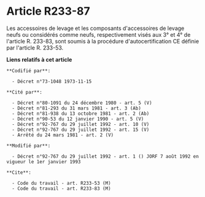 # Article R233-87

Les accessoires de levage et les composants d'accessoires de levage neufs ou considérés comme neufs, respectivement visés aux
3° et 4° de l'article R. 233-83, sont soumis à la procédure d'autocertification CE définie par l'article R. 233-53.

**Liens relatifs à cet article**

	**Codifié par**:

	  - Décret n°73-1048 1973-11-15

	**Cité par**:

	  - Décret n°80-1091 du 24 décembre 1980 - art. 5 (V)
	  - Décret n°81-293 du 31 mars 1981 - art. 3 (Ab)
	  - Décret n°81-938 du 13 octobre 1981 - art. 2 (Ab)
	  - Décret n°90-53 du 12 janvier 1990 - art. 5 (V)
	  - Décret n°92-767 du 29 juillet 1992 - art. 10 (V)
	  - Décret n°92-767 du 29 juillet 1992 - art. 15 (V)
	  - Arrêté du 24 mars 1981 - art. 2 (V)

	**Modifié par**:

	  - Décret n°92-767 du 29 juillet 1992 - art. 1 () JORF 7 août 1992 en vigueur le 1er janvier 1993

	**Cite**:

	  - Code du travail - art. R233-53 (M)
	  - Code du travail - art. R233-83 (M)
